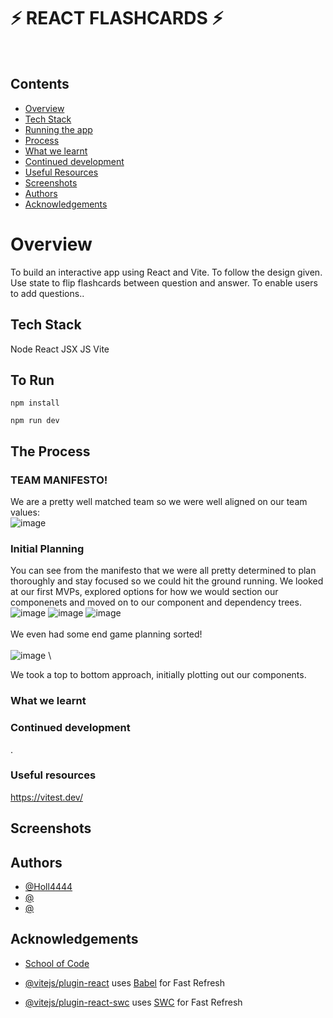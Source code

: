 # ⚡ REACT FLASHCARDS ⚡
&nbsp; 

## Contents
* [Overview](#overview)
* [Tech Stack](#tech-stack)
* [Running the app](#to-run)
* [Process](#the-process)
* [What we learnt](#what-i-learnt)
* [Continued development](#continued-development)
* [Useful Resources](#useful-resources)
* [Screenshots](#screenshots)
* [Authors](#authors)
* [Acknowledgements](#acknowledgements)

# Overview
To build an interactive app using React and Vite.
To follow the design given.
Use state to flip flashcards between question and answer.
To enable users to add questions..



## Tech Stack
Node
React
JSX
JS
Vite

## To Run

```
npm install
```
```
npm run dev
```

## The Process
### TEAM MANIFESTO!
We are a pretty well matched team so we were well aligned on our team values:\
![image](https://github.com/user-attachments/assets/da9cf756-6a9b-4cf8-9b7a-dac3102c1998)
### Initial Planning
You can see from the manifesto that we were all pretty determined to plan thoroughly and stay focused so we could hit the ground running. We looked at our first MVPs, explored options for how we would section our componenets and moved on to our component and dependency trees.\
![image](https://github.com/user-attachments/assets/f68e9f91-383e-42f1-8481-85eb6ee4f2f2) ![image](https://github.com/user-attachments/assets/640d76f8-bc91-4801-9a9b-6398686d3912)
![image](https://github.com/user-attachments/assets/b033782b-25ab-40c9-8a32-0b4784788adf)\
\
We even had some end game planning sorted!\
\
![image](https://github.com/user-attachments/assets/4cc98caa-49ce-4852-8f3f-766733f335b5)
\

We took a top to bottom approach, initially plotting out our components.




### What we learnt


### Continued development
.

### Useful resources
https://vitest.dev/

## Screenshots


## Authors

- [@Holl4444](https://github.com/)
- [@]()
- [@]()

  
## Acknowledgements

 - [School of Code](https://schoolofcode.co.uk/)


- [@vitejs/plugin-react](https://github.com/vitejs/vite-plugin-react/blob/main/packages/plugin-react/README.md) uses [Babel](https://babeljs.io/) for Fast Refresh
- [@vitejs/plugin-react-swc](https://github.com/vitejs/vite-plugin-react-swc) uses [SWC](https://swc.rs/) for Fast Refresh
